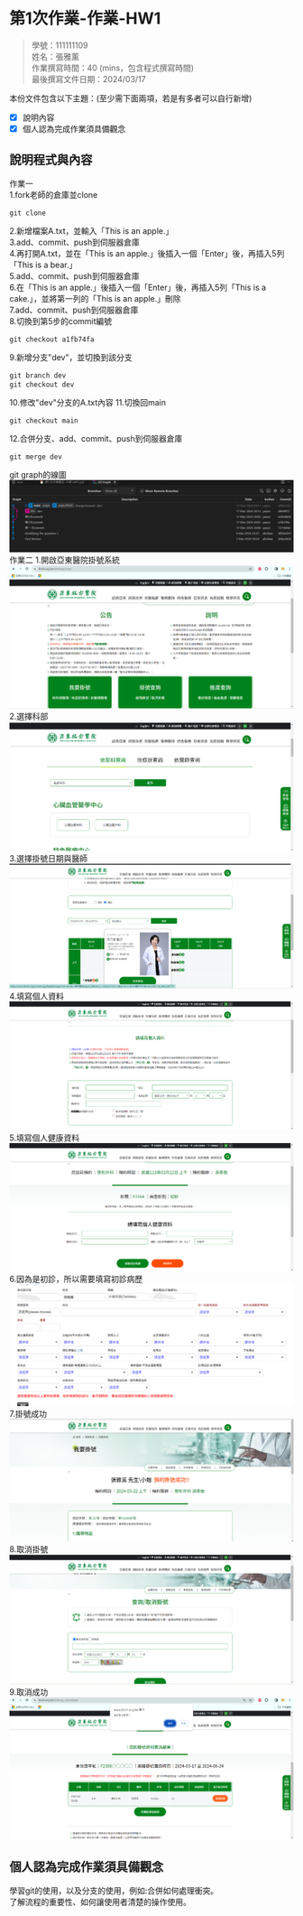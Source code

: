 # 第1次作業-作業-HW1
>
>學號：111111109
><br />
>姓名：張雅薰
><br />
>作業撰寫時間：40 (mins，包含程式撰寫時間)
><br />
>最後撰寫文件日期：2024/03/17
>

本份文件包含以下主題：(至少需下面兩項，若是有多者可以自行新增)
- [x] 說明內容
- [x] 個人認為完成作業須具備觀念

## 說明程式與內容
作業一<br />
1.fork老師的倉庫並clone
```git
git clone
```
2.新增檔案A.txt，並輸入「This is an apple.」<br />
3.add、commit、push到伺服器倉庫<br />
4.再打開A.txt，並在「This is an apple.」後插入一個「Enter」後，再插入5列「This is a bear.」<br />
5.add、commit、push到伺服器倉庫<br />
6.在「This is an apple.」後插入一個「Enter」後，再插入5列「This is a cake.」，並將第一列的「This is an apple.」刪除<br />
7.add、commit、push到伺服器倉庫<br />
8.切換到第5步的commit編號
```git
git checkout a1fb74fa
```
9.新增分支"dev"，並切換到該分支
```git
git branch dev
git checkout dev
```
10.修改"dev"分支的A.txt內容
11.切換回main
```git
git checkout main
```
12.合併分支、add、commit、push到伺服器倉庫
```git
git merge dev
```
git graph的線圖
![alt text](answer.png)
作業二
1.開啟亞東醫院掛號系統
![alt text](png/掛號.png)
2.選擇科部
![alt text](png/依科查詢.png)
3.選擇掛號日期與醫師
![alt text](png/選擇醫師與日期.png)
4.填寫個人資料
![alt text](png/填寫資料.png)
5.填寫個人健康資料
![alt text](png/填寫個人健康資料.png)
6.因為是初診，所以需要填寫初診病歷
![alt text](png/填初診病歷.png)
7.掛號成功
![alt text](png/預約成功.png)
8.取消掛號
![alt text](png/取消掛號.png)
9.取消成功
![alt text](png/取消成功.png)





## 個人認為完成作業須具備觀念
學習git的使用，以及分支的使用，例如:合併如何處理衝突。<br />
了解流程的重要性、如何讓使用者清楚的操作使用。